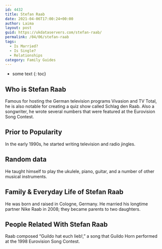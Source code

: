 ```yaml
---
id: 4432
title: Stefan Raab
date: 2021-04-06T17:00:24+00:00
author: Laima
layout: post
guid: https://ukdataservers.com/stefan-raab/
permalink: /04/06/stefan-raab
tags:
  - Is Married?
  - Is Single?
  - Relationships
category: Family Guides
---
```


* some text
{: toc}


## Who is Stefan Raab
                  
                  
                  
Famous for hosting the German television programs Vivasion and TV Total, he is also notable for creating a quiz show called Schlag den Raab. Also a songwriter, he wrote several numbers that were featured at the Eurovision Song Contest.
                  
              
            
              
            
                
                
                
## Prior to Popularity
                  
                  
                  
In the early 1990s, he started writing television and radio jingles.
                  
              
            
              
            
                
                
                
## Random data
                  
                  
                  
He taught himself to play the ukulele, piano, guitar, and a number of other musical instruments.
                  
              
            
              
            
                
                
                
## Family & Everyday Life of Stefan Raab
                  
                  
                  
He was born and raised in Cologne, Germany. He married his longtime partner Nike Raab in 2008; they became parents to two daughters.
                  
              
            
              
            
                
                
                
## People Related With Stefan Raab
                  
                  
                  
Raab composed &#8220;Guildo hat euch lieb!,&#8221; a song that Guildo Horn performed at the 1998 Eurovision Song Contest.
                  
              
            
              
            
                
              
            
              
              
            
            
              
            
          
          
          